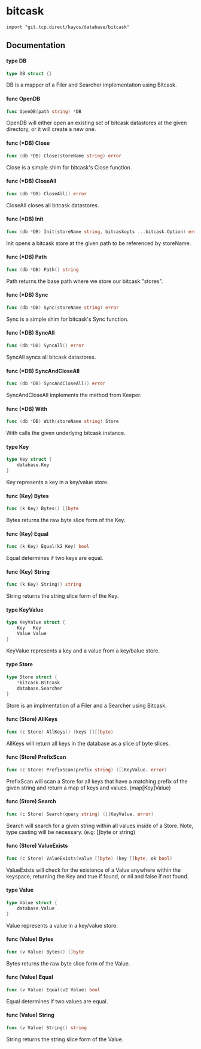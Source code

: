 # bitcask

`import "git.tcp.direct/kayos/database/bitcask"`

## Documentation

#### type DB

```go
type DB struct {}
```

DB is a mapper of a Filer and Searcher implementation using Bitcask.

#### func  OpenDB

```go
func OpenDB(path string) *DB
```
OpenDB will either open an existing set of bitcask datastores at the given
directory, or it will create a new one.

#### func (*DB) Close

```go
func (db *DB) Close(storeName string) error
```
Close is a simple shim for bitcask's Close function.

#### func (*DB) CloseAll

```go
func (db *DB) CloseAll() error
```
CloseAll closes all bitcask datastores.

#### func (*DB) Init

```go
func (db *DB) Init(storeName string, bitcaskopts ...bitcask.Option) error
```
Init opens a bitcask store at the given path to be referenced by storeName.

#### func (*DB) Path

```go
func (db *DB) Path() string
```
Path returns the base path where we store our bitcask "stores".

#### func (*DB) Sync

```go
func (db *DB) Sync(storeName string) error
```
Sync is a simple shim for bitcask's Sync function.

#### func (*DB) SyncAll

```go
func (db *DB) SyncAll() error
```
SyncAll syncs all bitcask datastores.

#### func (*DB) SyncAndCloseAll

```go
func (db *DB) SyncAndCloseAll() error
```
SyncAndCloseAll implements the method from Keeper.

#### func (*DB) With

```go
func (db *DB) With(storeName string) Store
```
With calls the given underlying bitcask instance.

#### type Key

```go
type Key struct {
	database.Key
}
```

Key represents a key in a key/value store.

#### func (Key) Bytes

```go
func (k Key) Bytes() []byte
```
Bytes returns the raw byte slice form of the Key.

#### func (Key) Equal

```go
func (k Key) Equal(k2 Key) bool
```
Equal determines if two keys are equal.

#### func (Key) String

```go
func (k Key) String() string
```
String returns the string slice form of the Key.

#### type KeyValue

```go
type KeyValue struct {
	Key   Key
	Value Value
}
```

KeyValue represents a key and a value from a key/balue store.

#### type Store

```go
type Store struct {
	*bitcask.Bitcask
	database.Searcher
}
```

Store is an implmentation of a Filer and a Searcher using Bitcask.

#### func (Store) AllKeys

```go
func (c Store) AllKeys() (keys [][]byte)
```
AllKeys will return all keys in the database as a slice of byte slices.

#### func (Store) PrefixScan

```go
func (c Store) PrefixScan(prefix string) ([]KeyValue, error)
```
PrefixScan will scan a Store for all keys that have a matching prefix of the
given string and return a map of keys and values. (map[Key]Value)

#### func (Store) Search

```go
func (c Store) Search(query string) ([]KeyValue, error)
```
Search will search for a given string within all values inside of a Store. Note,
type casting will be necessary. (e.g: []byte or string)

#### func (Store) ValueExists

```go
func (c Store) ValueExists(value []byte) (key []byte, ok bool)
```
ValueExists will check for the existence of a Value anywhere within the
keyspace, returning the Key and true if found, or nil and false if not found.

#### type Value

```go
type Value struct {
	database.Value
}
```

Value represents a value in a key/value store.

#### func (Value) Bytes

```go
func (v Value) Bytes() []byte
```
Bytes returns the raw byte slice form of the Value.

#### func (Value) Equal

```go
func (v Value) Equal(v2 Value) bool
```
Equal determines if two values are equal.

#### func (Value) String

```go
func (v Value) String() string
```
String returns the string slice form of the Value.
